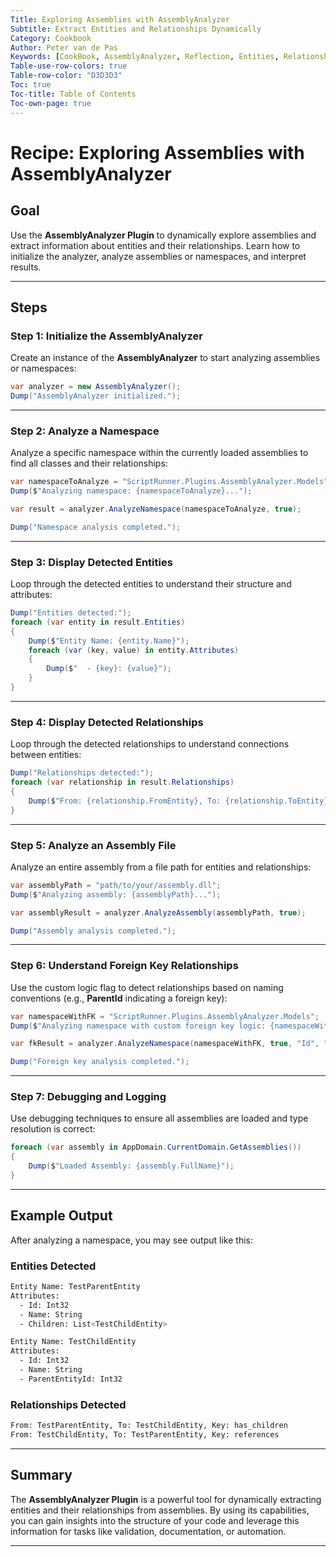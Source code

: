 ```yaml
---
Title: Exploring Assemblies with AssemblyAnalyzer  
Subtitle: Extract Entities and Relationships Dynamically  
Category: Cookbook  
Author: Peter van de Pas  
Keywords: [CookBook, AssemblyAnalyzer, Reflection, Entities, Relationships]  
Table-use-row-colors: true  
Table-row-color: "D3D3D3"  
Toc: true  
Toc-title: Table of Contents  
Toc-own-page: true
---
```


# Recipe: Exploring Assemblies with AssemblyAnalyzer

## Goal

Use the **AssemblyAnalyzer Plugin** to dynamically explore assemblies and extract information about entities and their
relationships.
Learn how to initialize the analyzer, analyze assemblies or namespaces, and interpret results.

---

## Steps

### Step 1: Initialize the AssemblyAnalyzer

Create an instance of the **AssemblyAnalyzer** to start analyzing assemblies or namespaces:

```csharp
var analyzer = new AssemblyAnalyzer();
Dump("AssemblyAnalyzer initialized.");
```

---

### Step 2: Analyze a Namespace

Analyze a specific namespace within the currently loaded assemblies to find all classes and their relationships:

```csharp
var namespaceToAnalyze = "ScriptRunner.Plugins.AssemblyAnalyzer.Models";
Dump($"Analyzing namespace: {namespaceToAnalyze}...");

var result = analyzer.AnalyzeNamespace(namespaceToAnalyze, true);

Dump("Namespace analysis completed.");
```

---

### Step 3: Display Detected Entities

Loop through the detected entities to understand their structure and attributes:

```csharp
Dump("Entities detected:");
foreach (var entity in result.Entities)
{
    Dump($"Entity Name: {entity.Name}");
    foreach (var (key, value) in entity.Attributes)
    {
        Dump($"  - {key}: {value}");
    }
}
```

---

### Step 4: Display Detected Relationships

Loop through the detected relationships to understand connections between entities:

```csharp
Dump("Relationships detected:");
foreach (var relationship in result.Relationships)
{
    Dump($"From: {relationship.FromEntity}, To: {relationship.ToEntity}, Key: {relationship.Key}");
}
```

---

### Step 5: Analyze an Assembly File

Analyze an entire assembly from a file path for entities and relationships:

```csharp
var assemblyPath = "path/to/your/assembly.dll";
Dump($"Analyzing assembly: {assemblyPath}...");

var assemblyResult = analyzer.AnalyzeAssembly(assemblyPath, true);

Dump("Assembly analysis completed.");
```

---

### Step 6: Understand Foreign Key Relationships

Use the custom logic flag to detect relationships based on naming conventions
(e.g., **ParentId** indicating a foreign key):

```csharp
var namespaceWithFK = "ScriptRunner.Plugins.AssemblyAnalyzer.Models";
Dump($"Analyzing namespace with custom foreign key logic: {namespaceWithFK}...");

var fkResult = analyzer.AnalyzeNamespace(namespaceWithFK, true, "Id", "ParentEntityId");

Dump("Foreign key analysis completed.");
```

---

### Step 7: Debugging and Logging

Use debugging techniques to ensure all assemblies are loaded and type resolution is correct:

```csharp
foreach (var assembly in AppDomain.CurrentDomain.GetAssemblies())
{
    Dump($"Loaded Assembly: {assembly.FullName}");
}
```

---

## Example Output

After analyzing a namespace, you may see output like this:

### **Entities Detected**

```bash
Entity Name: TestParentEntity
Attributes:
  - Id: Int32
  - Name: String
  - Children: List<TestChildEntity>

Entity Name: TestChildEntity
Attributes:
  - Id: Int32
  - Name: String
  - ParentEntityId: Int32
```

### **Relationships Detected**

```bash
From: TestParentEntity, To: TestChildEntity, Key: has_children
From: TestChildEntity, To: TestParentEntity, Key: references
```

---

## Summary

The **AssemblyAnalyzer Plugin** is a powerful tool for dynamically extracting entities and their relationships
from assemblies.
By using its capabilities, you can gain insights into the structure of your code and leverage
this information for tasks like validation, documentation, or automation.

---